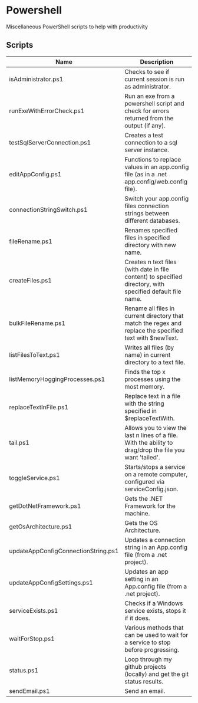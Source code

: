 # Powershell
Miscellaneous PowerShell scripts to help with productivity

## Scripts
| Name                                | Description                                                                                                 |
|-------------------------------------|-------------------------------------------------------------------------------------------------------------|
| isAdministrator.ps1                 | Checks to see if current session is run as administrator.                                                   |
| runExeWithErrorCheck.ps1            | Run an exe from a powershell script and check for errors returned from the output (if any).                 |
| testSqlServerConnection.ps1         | Creates a test connection to a sql server instance.                                                         |
| editAppConfig.ps1                   | Functions to replace values in an app.config file (as in a .net app.config/web.config file).                |
| connectionStringSwitch.ps1          | Switch your app.config files connection strings between different databases.                                |
| fileRename.ps1                      | Renames specified files in specified directory with new name.                                               |
| createFiles.ps1                     | Creates n text files (with date in file content) to specified directory, with specified default file name.  |
| bulkFileRename.ps1                  | Rename all files in current directory that match the regex and replace the specified text with $newText.    |
| listFilesToText.ps1                 | Writes all files (by name) in current directory to a text file.                                             |
| listMemoryHoggingProcesses.ps1      | Finds the top x processes using the most memory.                                                            |
| replaceTextInFile.ps1               | Replace text in a file with the string specified in $replaceTextWith.                                       |
| tail.ps1                            | Allows you to view the last n lines of a file. With the ability to drag/drop the file you want 'tailed'.    |
| toggleService.ps1                   | Starts/stops a service on a remote computer, configured via serviceConfig.json.                             |
| getDotNetFramework.ps1              | Gets the .NET Framework for the machine.                                                                    |
| getOsArchitecture.ps1               | Gets the OS Architecture.                                                                                   |
| updateAppConfigConnectionString.ps1 | Updates a connection string in an App.config file (from a .net project).                                    |
| updateAppConfigSettings.ps1         | Updates an app setting in an App.config file (from a .net project).                                         |
| serviceExists.ps1                   | Checks if a Windows service exists, stops it if it does.                                                    |
| waitForStop.ps1                     | Various methods that can be used to wait for a service to stop before progressing.                          |
| status.ps1                          | Loop through my github projects (locally) and get the git status results.                                   |
| sendEmail.ps1                       | Send an email.                                                                                              |
